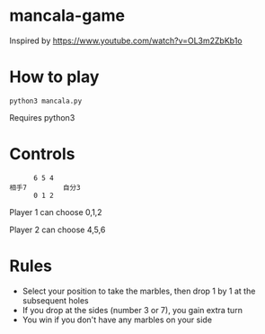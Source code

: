 # mancala-game
Inspired by https://www.youtube.com/watch?v=OL3m2ZbKb1o

# How to play

```
python3 mancala.py
```

Requires python3

# Controls
```
      6 5 4
相手7         自分3
      0 1 2
```

Player 1 can choose 0,1,2

Player 2 can choose 4,5,6

# Rules

- Select your position to take the marbles, then drop 1 by 1 at the subsequent holes
- If you drop at the sides (number 3 or 7), you gain extra turn
- You win if you don't have any marbles on your side
